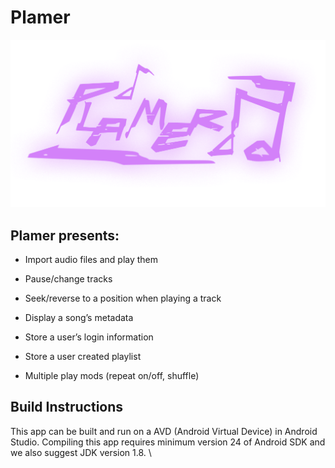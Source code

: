 # Plamer

<p align="center">
  <img src="https://github.com/CSC207-UofT/course-project-mer/blob/main/app/src/main/res/drawable/logo.png" width=600>
</p>

## Plamer presents:

- Import audio files and play them

- Pause/change tracks

- Seek/reverse to a position when playing a track

- Display a song’s metadata

- Store a user’s login information

- Store a user created playlist

- Multiple play mods (repeat on/off, shuffle)

## Build Instructions

This app can be built and run on a AVD (Android Virtual Device) in Android Studio. Compiling this app requires minimum version 24 of Android SDK and we also suggest JDK version 1.8. \
